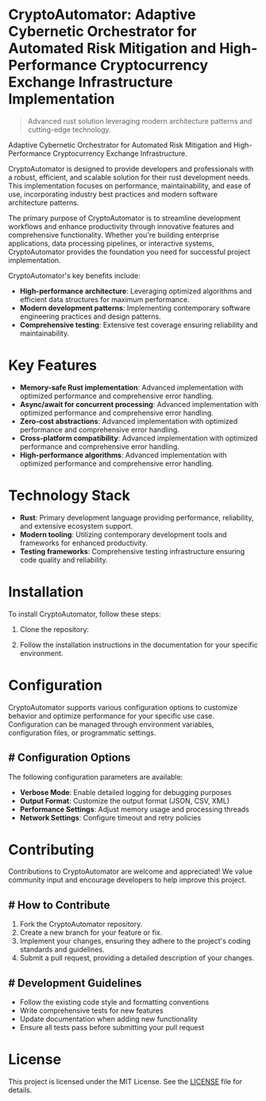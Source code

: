 <!-- fallback_CryptoAutomator_20251021160245_93607 -->

# CryptoAutomator: Adaptive Cybernetic Orchestrator for Automated Risk Mitigation and High-Performance Cryptocurrency Exchange Infrastructure Implementation
> Advanced rust solution leveraging modern architecture patterns and cutting-edge technology.

Adaptive Cybernetic Orchestrator for Automated Risk Mitigation and High-Performance Cryptocurrency Exchange Infrastructure.

CryptoAutomator is designed to provide developers and professionals with a robust, efficient, and scalable solution for their rust development needs. This implementation focuses on performance, maintainability, and ease of use, incorporating industry best practices and modern software architecture patterns.

The primary purpose of CryptoAutomator is to streamline development workflows and enhance productivity through innovative features and comprehensive functionality. Whether you're building enterprise applications, data processing pipelines, or interactive systems, CryptoAutomator provides the foundation you need for successful project implementation.

CryptoAutomator's key benefits include:

* **High-performance architecture**: Leveraging optimized algorithms and efficient data structures for maximum performance.
* **Modern development patterns**: Implementing contemporary software engineering practices and design patterns.
* **Comprehensive testing**: Extensive test coverage ensuring reliability and maintainability.

# Key Features

* **Memory-safe Rust implementation**: Advanced implementation with optimized performance and comprehensive error handling.
* **Async/await for concurrent processing**: Advanced implementation with optimized performance and comprehensive error handling.
* **Zero-cost abstractions**: Advanced implementation with optimized performance and comprehensive error handling.
* **Cross-platform compatibility**: Advanced implementation with optimized performance and comprehensive error handling.
* **High-performance algorithms**: Advanced implementation with optimized performance and comprehensive error handling.

# Technology Stack

* **Rust**: Primary development language providing performance, reliability, and extensive ecosystem support.
* **Modern tooling**: Utilizing contemporary development tools and frameworks for enhanced productivity.
* **Testing frameworks**: Comprehensive testing infrastructure ensuring code quality and reliability.

# Installation

To install CryptoAutomator, follow these steps:

1. Clone the repository:


2. Follow the installation instructions in the documentation for your specific environment.

# Configuration

CryptoAutomator supports various configuration options to customize behavior and optimize performance for your specific use case. Configuration can be managed through environment variables, configuration files, or programmatic settings.

## # Configuration Options

The following configuration parameters are available:

* **Verbose Mode**: Enable detailed logging for debugging purposes
* **Output Format**: Customize the output format (JSON, CSV, XML)
* **Performance Settings**: Adjust memory usage and processing threads
* **Network Settings**: Configure timeout and retry policies

# Contributing

Contributions to CryptoAutomator are welcome and appreciated! We value community input and encourage developers to help improve this project.

## # How to Contribute

1. Fork the CryptoAutomator repository.
2. Create a new branch for your feature or fix.
3. Implement your changes, ensuring they adhere to the project's coding standards and guidelines.
4. Submit a pull request, providing a detailed description of your changes.

## # Development Guidelines

* Follow the existing code style and formatting conventions
* Write comprehensive tests for new features
* Update documentation when adding new functionality
* Ensure all tests pass before submitting your pull request

# License

This project is licensed under the MIT License. See the [LICENSE](https://github.com/Hantan1080/CryptoAutomator/blob/main/LICENSE) file for details.
